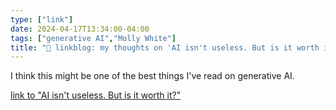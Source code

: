 ```yaml
---
type: ["link"]
date: 2024-04-17T13:34:00-04:00
tags: ["generative AI","Molly White"]
title: "🔗 linkblog: my thoughts on 'AI isn't useless. But is it worth it?'"
---
```

I think this might be one of the best things I've read on generative AI.

[link to "AI isn't useless. But is it worth it?"](https://www.citationneeded.news/ai-isnt-useless/)
